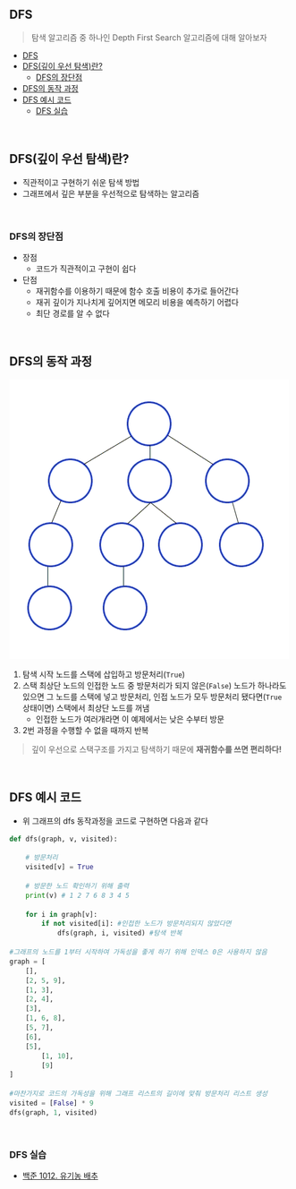 ## DFS
> 탐색 알고리즘 중 하나인 Depth First Search 알고리즘에 대해 알아보자

<!-- TOC -->

- [DFS](#dfs)
- [DFS(깊이 우선 탐색)란?](#dfs깊이-우선-탐색란)
  - [DFS의 장단점](#dfs의-장단점)
- [DFS의 동작 과정](#dfs의-동작-과정)
- [DFS 예시 코드](#dfs-예시-코드)
  - [DFS 실습](#dfs-실습)

<!-- /TOC -->

<br/>

## DFS(깊이 우선 탐색)란?

- 직관적이고 구현하기 쉬운 탐색 방법
- 그래프에서 깊은 부분을 우선적으로 탐색하는 알고리즘

<br/>

### DFS의 장단점
- 장점
  - 코드가 직관적이고 구현이 쉽다
- 단점
  - 재귀함수를 이용하기 때문에 함수 호출 비용이 추가로 들어간다
  - 재귀 깊이가 지나치게 깊어지면 메모리 비용을 예측하기 어렵다
  - 최단 경로를 알 수 없다

<br/>

## DFS의 동작 과정

![dfs](../image/Depth-First-Search.gif)

1. 탐색 시작 노드를 스택에 삽입하고 방문처리(`True`)
2. 스택 최상단 노드의 인접한 노드 중 방문처리가 되지 않은(`False`) 노드가 하나라도 있으면 
그 노드를 스택에 넣고 방문처리, 인접 노드가 모두 방문처리 됐다면(`True` 상태이면) 스택에서 최상단 노드를 꺼냄
   - 인접한 노드가 여러개라면 이 예제에서는 낮은 수부터 방문
1. 2번 과정을 수행할 수 없을 때까지 반복

> 깊이 우선으로 스택구조를 가지고 탐색하기 때문에 **재귀함수를 쓰면 편리하다!**

<br/>

## DFS 예시 코드

- 위 그래프의 dfs 동작과정을 코드로 구현하면 다음과 같다

```python
def dfs(graph, v, visited):

    # 방문처리
    visited[v] = True

    # 방문한 노드 확인하기 위해 출력
    print(v) # 1 2 7 6 8 3 4 5

    for i in graph[v]: 
        if not visited[i]: #인접한 노드가 방문처리되지 않았다면
            dfs(graph, i, visited) #탐색 반복

#그래프의 노드를 1부터 시작하여 가독성을 좋게 하기 위해 인덱스 0은 사용하지 않음
graph = [
    [],
    [2, 5, 9],
    [1, 3],
    [2, 4],
    [3],
    [1, 6, 8],
    [5, 7],
    [6],
    [5],
		[1, 10],
		[9]
]

#마찬가지로 코드의 가독성을 위해 그래프 리스트의 길이에 맞춰 방문처리 리스트 생성
visited = [False] * 9 
dfs(graph, 1, visited)
```



<br/>

### DFS 실습
- [백준 1012. 유기농 배추](https://github.com/hyundol2/algorithm/tree/main/%EB%B0%B1%EC%A4%80/Silver/1012.%E2%80%85%EC%9C%A0%EA%B8%B0%EB%86%8D%E2%80%85%EB%B0%B0%EC%B6%94)